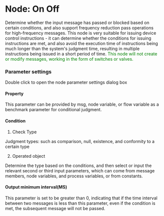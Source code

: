 Node: On Off
==

Determine whether the input message has passed or blocked based on certain conditions, and also support frequency reduction pass operations for high-frequency messages. This node is very suitable for issuing device control instructions - it can determine whether the conditions for issuing instructions are met, and also avoid the execution time of instructions being much longer than the system's judgment time, resulting in multiple instructions being issued in a short period of time. <font color="green">This node will not create or modify messages, working in the form of switches or valves.</font>

### Parameter settings

Double click to open the node parameter settings dialog box

#### Property



This parameter can be provided by msg, node variable, or flow variable as a benchmark parameter for conditional judgment.


#### Condition

1. Check Type



Judgment types: such as comparison, null, existence, and conformity to a certain type


2. Operated object



Determine the type based on the conditions, and then select or input the relevant second or third input parameters, which can come from message members, node variables, and process variables, or from constants.


#### Output minimum interval(MS)



This parameter is set to be greater than 0, indicating that if the time interval between two messages is less than this parameter, even if the condition is met, the subsequent message will not be passed.

